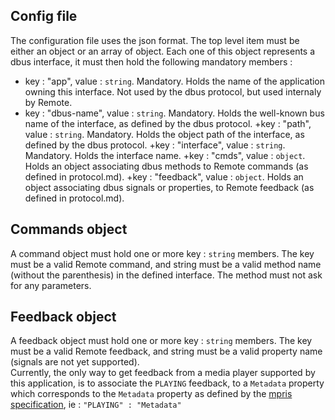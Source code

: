 ## Config file
The configuration file uses the json format.
The top level item must be either an object or an array of object. Each
one of this object represents a dbus interface, it must then hold the
following mandatory members :
+ key : "app", value : `string`. Mandatory. Holds the name of the application owning this
interface. Not used by the dbus protocol, but used internaly by Remote.
+ key : "dbus-name", value : `string`. Mandatory. Holds the well-known bus name of the
interface, as defined by the dbus protocol.
+key : "path", value : `string`. Mandatory. Holds the object path of the interface,
as defined by the dbus protocol.
+key : "interface", value : `string`. Mandatory. Holds the interface name.
+key : "cmds", value : `object`. Holds an object associating dbus methods
to Remote commands (as defined in protocol.md).
+key : "feedback", value : `object`. Holds an object associating dbus signals
or properties, to Remote feedback (as defined in protocol.md).

## Commands object
A command object must hold one or more key : `string` members.
The key must be a valid Remote command, and string must be a valid
method name (without the parenthesis) in the defined interface.
The method must not ask for any parameters.

## Feedback object
A feedback object must hold one or more key : `string` members.
The key must be a valid Remote feedback, and string must be a valid
property name (signals are not yet supported).  
Currently, the only way to get feedback from a media player supported
by this application, is to associate the `PLAYING` feedback, to
a `Metadata` property which corresponds to the `Metadata` property as
defined by the [mpris specification](http://specifications.freedesktop.org/mpris-spec/2.2/),
ie : `"PLAYING" : "Metadata"`
